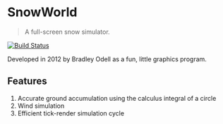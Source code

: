 # SnowWorld
> A full-screen snow simulator.

[![Build Status](https://travis-ci.com/BTOdell/SnowWorld.svg?branch=master)](https://travis-ci.com/BTOdell/SnowWorld)

Developed in 2012 by Bradley Odell as a fun, little graphics program.

## Features

1. Accurate ground accumulation using the calculus integral of a circle
1. Wind simulation
1. Efficient tick-render simulation cycle
